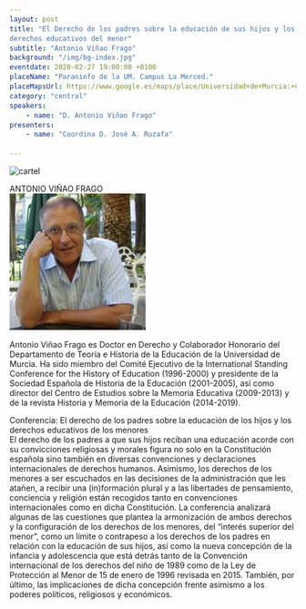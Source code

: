 ```yaml
---
layout: post
title: "El Derecho de los padres sobre la educación de sus hijos y los
derechos educativos del menor"
subtitle: "Antonio Viñao Frago"
background: "/img/bg-index.jpg"
eventdate: 2020-02-27 19:00:00 +0100
placeName: "Paraninfo de la UM. Campus La Merced."
placeMapsUrl: https://www.google.es/maps/place/Universidad+de+Murcia:+Campus+de+la+Merced/@37.9879088,-1.1281121,17z/data=!3m1!4b1!4m5!3m4!1s0xd6382053e745fa7:0x6673834210068e48!8m2!3d37.9879046!4d-1.1259234
category: "central"
speakers:
    - name: "D. Antonio Viñao Frago"
presenters:
    - name: "Coordina D. José A. Ruzafa"
   
---
```

![cartel](/img/posts/antonioviñaomur.png)  

 ANTONIO VIÑAO FRAGO  
![cartel](/img/posts/viñao.png)  

Antonio Viñao Frago es Doctor en Derecho y Colaborador Honorario del Departamento de Teoría e Historia de la Educación de la Universidad de Murcia. Ha sido miembro del Comité Ejecutivo de la International Standing Conference for the History of Education (1996-2000) y presidente de la Sociedad Española de Historia de la Educación (2001-2005), así como director del Centro de Estudios sobre la Memoria Educativa (2009-2013) y de la revista Historia y Memoria de la Educación (2014-2019).

Conferencia:  El derecho de los padres sobre la educación de los hijos y los derechos educativos de los menores  
	El derecho de los padres a que sus hijos reciban una educación acorde con su convicciones religiosas y morales figura no solo en la Constitución española sino también en diversas convenciones y declaraciones internacionales de derechos humanos. Asimismo, los derechos de los menores a ser escuchados en las decisiones de la administración que les atañen, a recibir una (in)formación plural y a las libertades de pensamiento, conciencia y religión están recogidos tanto en convenciones internacionales como en dicha Constitución. La conferencia analizará algunas de las cuestiones que plantea la armonización de ambos derechos y la configuración de los derechos de los menores, del “interés superior del menor”, como un límite o contrapeso a los derechos de los padres en relación con la educación de sus hijos, así como la nueva concepción de la infancia y adolescencia que está detrás tanto de la Convención internacional de los derechos del niño de 1989 como de la Ley de Protección al Menor de 15 de enero de 1996 revisada en 2015. También, por último, las implicaciones de dicha concepción frente asimismo a los poderes políticos, religiosos y económicos.



